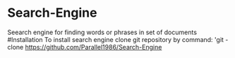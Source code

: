 # Search-Engine
Seearch engine for finding words or phrases in set of documents
#Installation
To install search engine clone git repository by command:
'git -clone https://github.com/Parallel1986/Search-Engine
